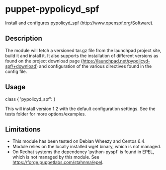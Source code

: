 puppet-pypolicyd_spf
====================

Install and configures pypolicyd_spf (http://www.openspf.org/Software).

## Description

The module will fetch a versioned tar.gz file from the launchpad project site, build it and install it. It also supports the installation of different versions as found on the project download page (https://launchpad.net/pypolicyd-spf/+download) and configuration of the various directives found in the config file.


## Usage

class { 'pypolicyd_spf':
}

This will install version 1.2 with the default configuration settings. See the tests folder for more options/examples.

## Limitations

* This module has been tested on Debian Wheezy and Centos 6.4.
* Module relies on the locally installed wget binary, which is not managed.
* On Redhat systems the dependency 'python-pyspf' is found in EPEL, which is not managed by this module. See https://forge.puppetlabs.com/stahnma/epel.